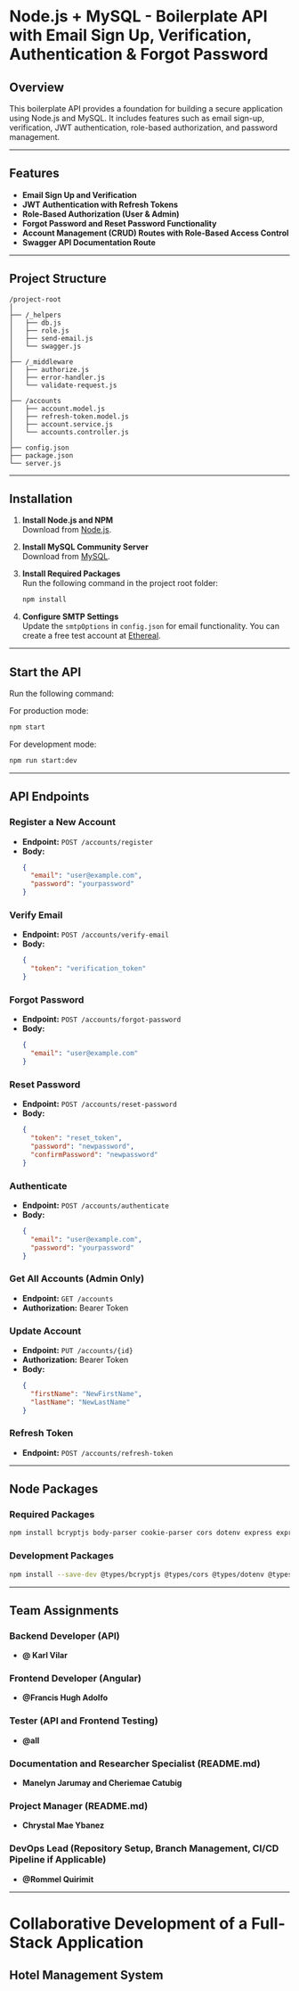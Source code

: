 # Node.js + MySQL - Boilerplate API with Email Sign Up, Verification, Authentication & Forgot Password

## Overview

This boilerplate API provides a foundation for building a secure application using Node.js and MySQL. It includes features such as email sign-up, verification, JWT authentication, role-based authorization, and password management.

---

## Features

- **Email Sign Up and Verification**
- **JWT Authentication with Refresh Tokens**
- **Role-Based Authorization (User & Admin)**
- **Forgot Password and Reset Password Functionality**
- **Account Management (CRUD) Routes with Role-Based Access Control**
- **Swagger API Documentation Route**

---

## Project Structure

```
/project-root
│
├── /_helpers
│   ├── db.js
│   ├── role.js
│   ├── send-email.js
│   └── swagger.js
│
├── /_middleware
│   ├── authorize.js
│   ├── error-handler.js
│   └── validate-request.js
│
├── /accounts
│   ├── account.model.js
│   ├── refresh-token.model.js
│   ├── account.service.js
│   └── accounts.controller.js
│
├── config.json
├── package.json
└── server.js
```

---

## Installation

1. **Install Node.js and NPM**  
   Download from [Node.js](https://nodejs.org/en/download/).

2. **Install MySQL Community Server**  
   Download from [MySQL](https://dev.mysql.com/downloads/mysql/).

3. **Install Required Packages**  
   Run the following command in the project root folder:
   ```bash
   npm install
   ```

4. **Configure SMTP Settings**  
   Update the `smtpOptions` in `config.json` for email functionality. You can create a free test account at [Ethereal](https://ethereal.email/).

---

## Start the API

Run the following command:

For production mode:
```bash
npm start
```

For development mode:
```bash
npm run start:dev
```

---

## API Endpoints

### Register a New Account
- **Endpoint:** `POST /accounts/register`
- **Body:**
  ```json
  {
    "email": "user@example.com",
    "password": "yourpassword"
  }
  ```

### Verify Email
- **Endpoint:** `POST /accounts/verify-email`
- **Body:**
  ```json
  {
    "token": "verification_token"
  }
  ```

### Forgot Password
- **Endpoint:** `POST /accounts/forgot-password`
- **Body:**
  ```json
  {
    "email": "user@example.com"
  }
  ```

### Reset Password
- **Endpoint:** `POST /accounts/reset-password`
- **Body:**
  ```json
  {
    "token": "reset_token",
    "password": "newpassword",
    "confirmPassword": "newpassword"
  }
  ```

### Authenticate
- **Endpoint:** `POST /accounts/authenticate`
- **Body:**
  ```json
  {
    "email": "user@example.com",
    "password": "yourpassword"
  }
  ```

### Get All Accounts (Admin Only)
- **Endpoint:** `GET /accounts`
- **Authorization:** Bearer Token

### Update Account
- **Endpoint:** `PUT /accounts/{id}`
- **Authorization:** Bearer Token
- **Body:**
  ```json
  {
    "firstName": "NewFirstName",
    "lastName": "NewLastName"
  }
  ```

### Refresh Token
- **Endpoint:** `POST /accounts/refresh-token`

---

## Node Packages

### Required Packages
```bash
npm install bcryptjs body-parser cookie-parser cors dotenv express express-jwt helmet http-status-codes joi jsonwebtoken mysql2 nodemailer nodemailer-express-handlebars nodemon rootpath sequelize sqlite3 swagger-ui-express uuid yamljs
```

### Development Packages
```bash
npm install --save-dev @types/bcryptjs @types/cors @types/dotenv @types/express @types/helmet @types/http-status-codes @types/uuid ts-node-dev typescript
```

---

## Team Assignments

### Backend Developer (API)
- **@ Karl Vilar**

### Frontend Developer (Angular)
- **@Francis Hugh Adolfo**

### Tester (API and Frontend Testing)
- **@all**

### Documentation and Researcher Specialist (README.md)
- **Manelyn Jarumay and Cheriemae Catubig**

### Project Manager (README.md)
- **Chrystal Mae Ybanez**

### DevOps Lead (Repository Setup, Branch Management, CI/CD Pipeline if Applicable)
- **@Rommel Quirimit**

---

# Collaborative Development of a Full-Stack Application
## Hotel Management System

